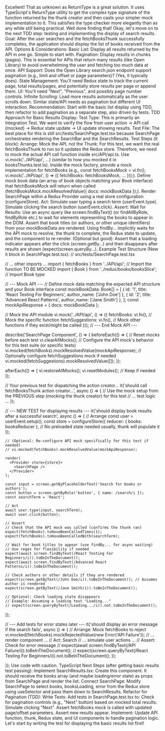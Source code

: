 Excellent! That as unknown as ReturnType<typeof booksThunks.fetchBooksThunk> is a great solution. It uses TypeScript's ReturnType utility to get the complex type signature of the function returned by the thunk creator and then casts your simpler mock implementation to it. This satisfies the type checker more elegantly than as any while still being practical. Well done finding that!
Okay, let's move on to the next TDD step: testing and implementing the display of search results.
Goal: After the user searches and the fetchBooksThunk successfully completes, the application should display the list of books received from the API.
Options & Considerations:
Basic List: Display all results returned by the API in one go. Simple to start with.
Pagination: Display results in chunks (pages). This is essential for APIs that return many results (like Open Library) to avoid overwhelming the user and fetching too much data at once.
API Support: Does the Open Library search.json endpoint support pagination (e.g., limit and offset or page parameters)? (Yes, it typically does).
State Management: You'll need Redux state to track the current page, total results/pages, and potentially store results per page or append them.
UI: You'll need "Next", "Previous", and possibly page number controls.
Infinite Scrolling: Load more results automatically as the user scrolls down. Similar state/API needs as pagination but different UI interaction.
Recommendation: Start with the basic list display using TDD, then refactor to add pagination as a separate step, also driven by tests.
TDD Approach for Basic Results Display:
Test Type: This is primarily an Integration Test. We want to verify the flow from user action -> API call (mocked) -> Redux state update -> UI update showing results.
Test File: The best place for this is still src/tests/SearchPage.test.tsx because SearchPage orchestrates rendering the SearchBar and the SearchResults.
Test Steps (it block):
Arrange:
Mock the API, not the Thunk: For this test, we want the real fetchBooksThunk to run so it updates the Redux store. Therefore, we need to mock the actual API call function inside src/API/api.ts.
Use vi.mock('../API/api', ...) (similar to how you mocked it in booksThunks.test.ts).
Inside the mock factory, provide a mock implementation for fetchBooks (e.g., const fetchBooksMock = vi.fn(); vi.mock('../API/api', () => ({ fetchBooks: fetchBooksMock, ... }));).
Define mock book data (an array of book objects matching your Book interface) that fetchBooksMock will return when called (fetchBooksMock.mockResolvedValue({ docs: mockBookData });).
Render SearchPage within a Redux Provider using a real store configuration (configureStore).
Act:
Simulate user typing a search term (userEvent.type).
Simulate clicking the search button (userEvent.click).
Assert:
Wait for Results: Use an async query like screen.findByText() (or findAllByRole, findByRole etc.) to wait for elements representing the books to appear in the DOM. Assert that book titles (or authors, or other unique identifiers) from your mockBookData are rendered. Using findBy... implicitly waits for the API mock to resolve, the thunk to complete, the Redux state to update, and the component to re-render.
(Optional but good): Assert that a loading indicator appears after the click (screen.getBy...) and then disappears after results are shown (expect(screen.queryBy...).
Example Test Structure (New it block in SearchPage.test.tsx):
// src/tests/SearchPage.test.tsx

// ... other imports ...
import { fetchBooks } from '../API/api'; // Import the function TO BE MOCKED
import { Book } from '../redux/books/booksSlice'; // Import Book type

// --- Mock API ---
// Define mock data matching the expected API structure and your Book interface
const mockBookData: Book[] = [
  { id: '1', title: 'React Testing For Beginners', author_name: ['John Doe'] },
  { id: '2', title: 'Advanced React Patterns', author_name: ['Jane Smith'] },
];
const mockApiResponse = { docs: mockBookData };

// Mock the API module
vi.mock('../API/api', () => ({
  fetchBooks: vi.fn(), // Mock the specific function
  fetchSuggestions: vi.fn(), // Mock other functions if they exist/might be called
}));
// --- End Mock API ---

describe('SearchPage Component', () => {
  beforeEach(() => {
    // Reset mocks before each test
    vi.clearAllMocks();
    // Configure the API mock's behavior for this test suite (or specific tests)
    vi.mocked(fetchBooks).mockResolvedValue(mockApiResponse);
    // Optionally configure fetchSuggestions mock if needed
    vi.mocked(fetchSuggestions).mockResolvedValue([]);
  });

  afterEach(() => {
      vi.restoreAllMocks();
      vi.resetModules(); // Keep if needed
  });

  // Your previous test for dispatching the action creator...
  it('should call fetchBooksThunk action creator...', async () => {
      // Use the mock setup from the PREVIOUS step (mocking the thunk creator) for this test
      // ... test logic ...
  });


  // --- NEW TEST for displaying results ---
  it('should display book results after a successful search', async () => {
    // Arrange
    const user = userEvent.setup();
    const store = configureStore({
      reducer: { books: booksReducer },
      // No preloaded state needed usually, thunk will populate it
    });

    // (Optional: Re-configure API mock specifically for this test if needed)
    // vi.mocked(fetchBooks).mockResolvedValue(mockApiResponse);

    render(
      <Provider store={store}>
        <SearchPage />
      </Provider>
    );

    const input = screen.getByPlaceholderText('Search for books or authors');
    const button = screen.getByRole('button', { name: /search/i });
    const searchTerm = 'React';

    // Act
    await user.type(input, searchTerm);
    await user.click(button);

    // Assert
    // Check that the API mock was called (confirms the thunk ran)
    expect(fetchBooks).toHaveBeenCalledTimes(1);
    expect(fetchBooks).toHaveBeenCalledWith(searchTerm);

    // Wait for book titles to appear (use findBy... for async waiting)
    // Use regex for flexibility if needed
    expect(await screen.findByText(/React Testing For Beginners/i)).toBeInTheDocument();
    expect(await screen.findByText(/Advanced React Patterns/i)).toBeInTheDocument();

    // Check authors or other details if they are rendered
    expect(screen.getByText(/John Doe/i)).toBeInTheDocument(); // Assumes author is rendered
    expect(screen.getByText(/Jane Smith/i)).toBeInTheDocument();

    // Optional: Check loading state disappears
    // Example: Assuming a loading text "Loading..."
    // expect(screen.queryByText(/Loading.../i)).not.toBeInTheDocument();
  });

  // --- Add tests for error states later ---
  it('should display an error message if the search fails', async () => {
      // Arrange: Mock fetchBooks to reject
      vi.mocked(fetchBooks).mockRejectedValue(new Error('API Failure'));
      // ... render component ...
      // Act: Search
      // ... simulate user actions ...
      // Assert: Check for error message
      // expect(await screen.findByText(/API Failure/i)).toBeInTheDocument();
      // expect(screen.queryByText(/React Testing For Beginners/i)).not.toBeInTheDocument();
  });

});
Use code with caution.
TypeScript
Next Steps (after getting basic results test passing):
Implement SearchResults.tsx: Create this component. It should receive the books array (and maybe loading/error state) as props from SearchPage and render the list.
Connect SearchPage: Modify SearchPage to select books, booksLoading, error from the Redux store using useSelector and pass them down to SearchResults.
Refactor for Pagination (TDD):
Write Tests: Add tests in SearchPage.test.tsx to:
Check for pagination controls (e.g., "Next" button) based on mocked total results.
Simulate clicking "Next".
Assert fetchBooks mock is called with updated page/offset parameters.
Assert new results appear.
Implement: Update API function, thunk, Redux state, and UI components to handle pagination logic.
Let's start by writing the test for displaying the basic results list first!
